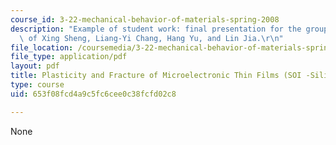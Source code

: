 ```yaml
---
course_id: 3-22-mechanical-behavior-of-materials-spring-2008
description: "Example of student work: final presentation for the group project, courtesy\
  \ of Xing Sheng, Liang-Yi Chang, Hang Yu, and Lin Jia.\r\n"
file_location: /coursemedia/3-22-mechanical-behavior-of-materials-spring-2008/653f08fcd4a9c5fc6cee0c38fcfd02c8_thinfilms_pres.pdf
file_type: application/pdf
layout: pdf
title: Plasticity and Fracture of Microelectronic Thin Films (SOI -Silicon on Insulator)
type: course
uid: 653f08fcd4a9c5fc6cee0c38fcfd02c8

---
```

None